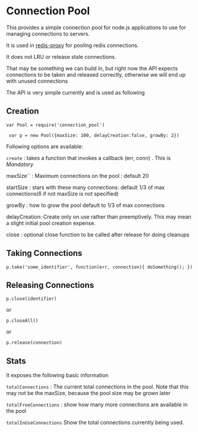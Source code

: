 Connection Pool
================

This provides a simple connection pool for node.js applications to use for managing connections to servers.

It is used in [redis-proxy](https://github.com/sreeix/redis-proxy) for pooling redis connections.


It does not LRU or release stale connections. 

That may be something we can build in, but right now the API expects connections to be taken and released correctly, otherwise we will end up with unused connections

The API is very simple currently and is used as following


Creation
---------

`var Pool = require('connection_pool')`

` var p = new Pool({maxSize: 100, delayCreation:false, growBy: 2})`

Following options are available:

`create` : takes a function that invokes a callback (err, conn) . This is _Mandatory_

maxSize`` : Maximum connections on the pool : default 20

startSize : stars with these many connections: default 1/3 of max connections(6 if not maxSize is not specified)

growBy : how to grow the pool default to 1/3 of max connections

delayCreation: Create only on use rather than preemptively. This may mean a slight initial pool creation expense.

close : optional close function to be called after release for doing cleanups


Taking Connections
------------------

`p.take('some_identifier', function(err, connection){
  doSomething();
})`


Releasing Connections
---------------------

`p.close(identifier)`

or 

`p.closeAll()`

or 

`p.release(connection)`


Stats
--------

It exposes the following basic information

`totalConnections` : The current total connections in the pool. Note that this may not be the maxSize, because the pool size may be grown later

`totalFreeConnections` : show how many more connections are available in the pool

`totalInUseConnections` Show the total connections currently being used.